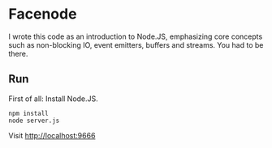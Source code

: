 # Facenode

I wrote this code as an introduction to Node.JS, emphasizing core concepts such
as non-blocking IO, event emitters, buffers and streams. You had to be there.

## Run

First of all: Install Node.JS.

    npm install
    node server.js

Visit [http://localhost:9666](http://localhost:9666)
